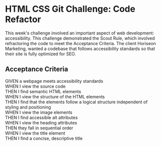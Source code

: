 # HTML CSS Git Challenge: Code Refactor

This week's challenge involved an important aspect of web development: accessibility. This challenge demonstrated the Scout Rule, which involved refractoring the code to meet the Acceptance Criteria. The client Horiseon Marketing, wanted a codebase that follows accessibility standards so that their site is fully optimized for SEO.

## Acceptance Criteria

GIVEN a webpage meets accessibility standards <br />
WHEN I view the source code <br />
THEN I find semantic HTML elements <br />
WHEN I view the structure of the HTML elements <br />
THEN I find that the elements follow a logical structure independent of styling and positioning <br />
WHEN I view the image elements <br />
THEN I find accessible alt attributes <br />
WHEN I view the heading attributes <br />
THEN they fall in sequential order <br />
WHEN I view the title element <br />
THEN I find a concise, descriptive title <br />


